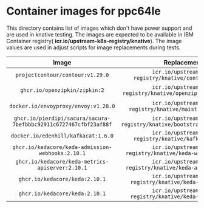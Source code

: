 # Container images for ppc64le

This directory contains list of images which don't have power support and are used in knative testing. The images are expected to be available in IBM Container registry( **icr.io/upstream-k8s-registry/knative**). The image values are used in adjust scripts for image replacements during tests.

|Image|Replacement|Used In|
|:-:|:-:|:-:|
|`projectcontour/contour:v1.29.0`|`icr.io/upstream-k8s-registry/knative/contour:v1.29.0`|`serving`|
|`ghcr.io/openzipkin/zipkin:2`|`icr.io/upstream-k8s-registry/knative/openzipkin/zipkin:test`|`eventing`,`eventing-kafka-broker`|
|`docker.io/envoyproxy/envoy:v1.28.0`|`icr.io/upstream-k8s-registry/knative/maistra/envoy:v2.4`|`eventing`,`plugin-event`|
|`ghcr.io/pierdipi/sacura/sacura-7befbbbc92911c6727467cfbf23af88f`|`icr.io/upstream-k8s-registry/knative/bootstrap/sacura:latest`|`eventing-kafka-broker`|
|`docker.io/edenhill/kafkacat:1.6.0`|`icr.io/upstream-k8s-registry/knative/kafkacat:v1.6.0`|`eventing-kafka-broker`|
|`ghcr.io/kedacore/keda-admission-webhooks:2.10.1`|`icr.io/upstream-k8s-registry/knative/keda-webhook:v2.11.2`|`eventing-kafka-broker`|
|`ghcr.io/kedacore/keda-metrics-apiserver:2.10.1`|`icr.io/upstream-k8s-registry/knative/keda-adapter:v2.11.2`|`eventing-kafka-broker`|
|`ghcr.io/kedacore/keda:2.10.1`|`icr.io/upstream-k8s-registry/knative/keda-main:v2.11.2`|`eventing-kafka-broker`|
|`ghcr.io/kedacore/keda:2.10.1`|`icr.io/upstream-k8s-registry/knative/keda-main:v2.11.2`|`eventing-kafka-broker`|